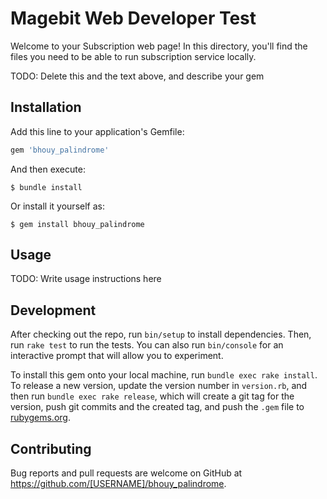  Magebit Web Developer Test
 ========================

Welcome to your Subscription web page! In this directory, you'll find the files you need to be able to run subscription service locally.

TODO: Delete this and the text above, and describe your gem

## Installation

Add this line to your application's Gemfile:

```ruby
gem 'bhouy_palindrome'
```

And then execute:

    $ bundle install

Or install it yourself as:

    $ gem install bhouy_palindrome

## Usage

TODO: Write usage instructions here

## Development

After checking out the repo, run `bin/setup` to install dependencies. Then, run `rake test` to run the tests. You can also run `bin/console` for an interactive prompt that will allow you to experiment.

To install this gem onto your local machine, run `bundle exec rake install`. To release a new version, update the version number in `version.rb`, and then run `bundle exec rake release`, which will create a git tag for the version, push git commits and the created tag, and push the `.gem` file to [rubygems.org](https://rubygems.org).

## Contributing

Bug reports and pull requests are welcome on GitHub at https://github.com/[USERNAME]/bhouy_palindrome.
